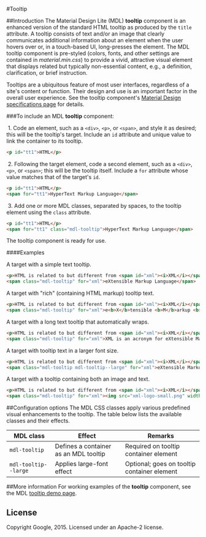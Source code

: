#Tooltip

##Introduction
The Material Design Lite (MDL) **tooltip** component is an enhanced version of the standard HTML tooltip as produced by the `title` attribute. A tooltip consists of text and/or an image that clearly communicates additional information about an element when the user hovers over or, in a touch-based UI, long-presses the element. The MDL tooltip component is pre-styled (colors, fonts, and other settings are contained in *material.min.css*) to provide a vivid, attractive visual element that displays related but typically non-essential content, e.g., a definition, clarification, or brief instruction.

Tooltips are a ubiquitous feature of most user interfaces, regardless of a site's content or function. Their design and use is an important factor in the overall user experience. See the tooltip component's [Material Design specifications page](http://www.google.com/design/spec/components/tooltips.html) for details. 

###To include an MDL **tooltip** component:

&nbsp;1. Code an element, such as a `<div>`, `<p>`, or `<span>`, and style it as desired; this will be the tooltip's target. Include an `id` attribute and unique value to link the container to its tooltip.
```html
<p id="tt1">HTML</p>
```
&nbsp;2. Following the target element, code a second element, such as a `<div>`, `<p>`, or `<span>`; this will be the tooltip itself. Include a `for` attribute whose value matches that of the target's `id`. 
```html
<p id="tt1">HTML</p>
<span for="tt1">HyperText Markup Language</span>
```
&nbsp;3. Add one or more MDL classes, separated by spaces, to the tooltip element using the `class` attribute.
```html
<p id="tt1">HTML</p>
<span for="tt1" class="mdl-tooltip">HyperText Markup Language</span>
```

The tooltip component is ready for use.

####Examples

A target with a simple text tooltip.
```html
<p>HTML is related to but different from <span id="xml"><i>XML</i></span>.</p>
<span class="mdl-tooltip" for="xml">eXtensible Markup Language</span>
```

A target with "rich" (containing HTML markup) tooltip text.
```html
<p>HTML is related to but different from <span id="xml"><i>XML</i></span>.</p>
<span class="mdl-tooltip" for="xml">e<b>X</b>tensible <b>M</b>arkup <b>L</b>anguage</span>
```

A target with a long text tooltip that automatically wraps.
```html
<p>HTML is related to but different from <span id="xml"><i>XML</i></span>.</p>
<span class="mdl-tooltip" for="xml">XML is an acronym for eXtensible Markup Language</span>
```

A target with tooltip text in a larger font size.
```html
<p>HTML is related to but different from <span id="xml"><i>XML</i></span>.</p>
<span class="mdl-tooltip mdl-tooltip--large" for="xml">eXtensible Markup Language</span>
```

A target with a tooltip containing both an image and text.
```html
<p>HTML is related to but different from <span id="xml"><i>XML</i></span>.</p>
<span class="mdl-tooltip" for="xml"><img src="xml-logo-small.png" width="20" height="10"> eXtensible Markup Language</span>
```

##Configuration options
The MDL CSS classes apply various predefined visual enhancements to the tooltip. The table below lists the available classes and their effects.

| MDL class | Effect | Remarks |
|-----------|--------|---------|
| `mdl-tooltip` | Defines a container as an MDL tooltip | Required on tooltip container element |
| `mdl-tooltip--large` | Applies large-font effect | Optional; goes on tooltip container element |

##More information
For working examples of the **tooltip** component, see the MDL [tooltip demo page](https://github.com/MikeMitterer/dart-material-design-lite/tree/mdl/example/tooltip).

## License

Copyright Google, 2015. Licensed under an Apache-2 license.

